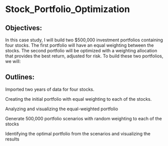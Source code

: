 # Stock_Portfolio_Optimization

## Objectives:
In this case study, I will build two $500,000 investment portfolios containing four stocks. The first portfolio will have an equal weighting between the stocks. The second portfolio will be optimized with a weighting allocation that provides the best return, adjusted for risk. To build these two portfolios, we will:


## Outlines:
Imported two years of data for four stocks.

Creating the initial portfolio with equal weighting to each of the stocks.

Analyzing and visualizing the equal-weighted portfolio

Generate 500,000 portfolio scenarios with random weighting to each of the stocks

Identifying the optimal portfolio from the scenarios and visualizing the results
